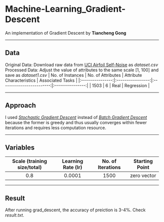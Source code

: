 # Machine-Learning_Gradient-Descent
An implementation of Gradient Descent by **Tiancheng Gong**

***
## Data
Original Data: Download raw data from [UCI Airfoil Self-Noise](http://archive.ics.uci.edu/ml/datasets/Airfoil+Self-Noise/) as *dataset.csv*\
Processed Data: Adjust the value of attributes to the same scale [1, 100] and save as *dataset1.csv*
| No. of Instances | No. of Attributes | Attribute Characteristics | Associated Tasks |
|:----------------:|:-----------------:|:-------------------------:|:----------------:|
| 1503             | 6                 | Real                      | Regression       |
***
## Approach
I used [*Stochastic Gradient Descent*](https://en.wikipedia.org/wiki/Stochastic_gradient_descent) instead of [*Batch Gradient Descent*](https://en.wikipedia.org/wiki/Gradient_descent) because the former is greedy and thus usually converges within fewer iterations and requires less computation resource.
***
## Variables
| Scale (training size/total) | Learning Rate (lr) | No. of Iterations | Starting Point |
|:---------------------------:|:------------------:|:-----------------:|:--------------:|
| 0.8                         | 0.0001             | 1500              | zero vector    |
***
## Result
After running grad_descent, the accuracy of preiction is 3-4%. Check *result.txt*.